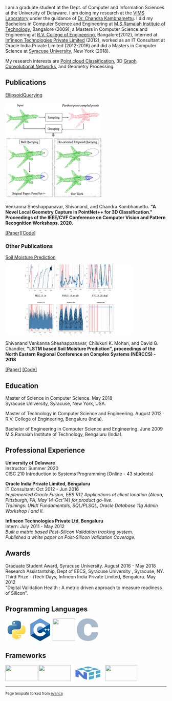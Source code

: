 I am a graduate student at the Dept. of Computer and Information Sciences at the University of Delaware. I am doing my research at the [VIMS Laboratory](http://vims.cis.udel.edu/) under the guidance of [Dr. Chandra Kambhamettu](https://www.eecis.udel.edu/~chandra/). I did my Bachelors in Computer Science and Engineering at [M.S.Ramaiah Institute of Technology](http://www.msrit.edu/), Bangalore (2009), a Masters in Computer Science and Engineering at [R.V. College of Engineering](https://www.rvce.edu.in/), Bangalore(2012), interned at [Infineon Technologies Private Limited](https://www.infineon.com/) (2012), worked as an IT Consultant at Oracle India Private Limited (2012-2016) and did a Masters in Computer Science at [Syracuse University](https://www.syracuse.edu/), New York (2018).

My research interests are [Point cloud Classification](https://arxiv.org/pdf/1912.12033.pdf), 3D [Graph Convolutional Networks](https://arxiv.org/pdf/1901.00596.pdf), and Geometry Processing.

## Publications

[EllipsoidQuerying](https://github.com/VimsLab/EllipsoidQuery/) 

<img src="images/ellipsoid_querying.gif?raw=true" width="300" height="300"/> 


Venkanna Sheshappanavar, Shivanand, and Chandra Kambhamettu. **"A Novel Local Geometry Capture in PointNet++ for 3D Classification." Proceedings of the IEEE/CVF Conference on Computer Vision and Pattern Recognition Workshops. 2020.**

[[Paper]](https://openaccess.thecvf.com/content_CVPRW_2020/html/w16/Sheshappanavar_A_Novel_Local_Geometry_Capture_in_PointNet_for_3D_Classification_CVPRW_2020_paper.html)[[Code]](https://github.com/VimsLab/EllipsoidQuery/)


### Other Publications
[Soil Moisture Prediction](https://github.com/sheshap/SoilMoisturePrediction)

<img src="images/soil_moisture.gif?raw=true" width="400" height="220"/> 


Shivanand Venkanna Sheshappanavar, Chilukuri K. Mohan, and David G. Chandler, **"LSTM based Soil Moisture Prediction", proceedings of the North Eastern
Regional Conference on Complex Systems (NERCCS) - 2018**

[[Paper]](https://github.com/sheshap/sheshap.github.io/blob/master/pdf/SoilMoisturePrediction_LSTM_NERCCS_2018.pdf)
[[Code]](https://github.com/sheshap/SoilMoisturePrediction)

## Education
Master of Science in Computer Science. May 2018<br>
Syracuse University, Syracuse, New York, USA.<br>

Master of Technology in Computer Science and Engineering. August 2012<br>
R.V. College of Engineering, Bengaluru (India).<br>

Bachelor of Engineering in Computer Science and Engineering. June 2009<br>
M.S.Ramaiah Institute of Technology, Bengaluru (India).<br>

## Professional Experience
**University of Delaware** <br>
Instructor: Summer 2020<br>
CISC 210 Introduction to Systems Programming (Online - 43 students)

**Oracle India Private Limited, Bengaluru**<br>
IT Consultant: Oct 2012 - Jun 2016<br>
*Implemented Oracle Fusion, EBS R12 Applications at client location (Alcoa, Pittsburgh, PA, May’14-Oct’14) for product go-live.*<br>
*Trainings: UNIX Fundamentals, SQL/PLSQL, Oracle Database 11g Admin Workshop I and II.*

**Infineon Technologies Private Ltd, Bengaluru**<br>
Intern: July 2011 - May 2012<br>
*Built a metric based Post-Silicon Validation tracking system.*<br>
*Published a white paper on Post-Silicon Validation Coverage.*

## Awards
Graduate Student Award, Syracuse University. August 2016 - May 2018<br>
Research Assistantship, Dept of EECS, Syracuse University , Syracuse, NY.<br>
Third Prize - iTech Days, Infineon India Private Limited, Bengaluru. May 2012 <br>
"Digital Validation Health : A metric driven approach to measure readiness of Silicon".<br>

## Programming Languages
<img src="https://github.com/devicons/devicon/blob/master/icons/python/python-original.svg?raw=true" width="70" height="70"/>      <img src="https://github.com/devicons/devicon/blob/master/icons/cplusplus/cplusplus-original.svg?raw=true" width="70" height="70"/>      <img src="https://github.com/valohai/ml-logos/blob/master/cuda.svg?raw=true" width="70" height="70"/>     <img src="https://github.com/devicons/devicon/blob/master/icons/c/c-original.svg?raw=true" width="70" height="70"/>

## Frameworks
<img src="https://github.com/valohai/ml-logos/blob/master/pytorch.svg?raw=true" width="100" height="50"/>   <img src="https://github.com/valohai/ml-logos/blob/master/tensorflow-layout.svg?raw=true" width="100" height="50"/>   <img src="https://github.com/valohai/ml-logos/blob/master/numpy.svg?raw=true" width="100" height="50"/>      <img src="https://github.com/valohai/ml-logos/blob/master/matplotlib.svg?raw=true" width="100" height="50"/>   

---
<p style="font-size:11px">Page template forked from <a href="https://github.com/evanca/quick-portfolio">evanca</a></p>
<!-- Remove above link if you don't want to attibute -->
